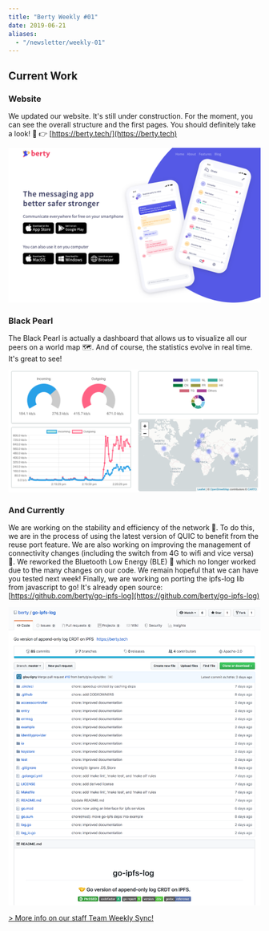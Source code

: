 ```yaml
---
title: "Berty Weekly #01"
date: 2019-06-21
aliases:
  - "/newsletter/weekly-01"
---
```


## Current Work

### Website

 We updated our website. It's still under construction. For the moment, you can see the overall structure and the first pages. You should definitely take a look! 👀 👉  [https://berty.tech/](https://berty.tech)

![Our new website 👌](image01.png "Our new website 👌")

### Black Pearl

 The Black Pearl is actually a dashboard that allows us to visualize all our peers on a world map 🗺️. And of course, the statistics evolve in real time. It's great to see!

![Lady & Gentleman 'The Black Pearl'!](image02.png "Lady & Gentleman 'The Black Pearl'!")

### And Currently

 We are working on the stability and efficiency of the network 💪. To do this, we are in the process of using the latest version of QUIC to benefit from the reuse port feature. We are also working on improving the management of connectivity changes (including the switch from 4G to wifi and vice versa) 🔌. We reworked the Bluetooth Low Energy (BLE) 🔋 which no longer worked due to the many changes on our code. We remain hopeful that we can have you tested next week! Finally, we are working on porting the ipfs-log lib from javascript to go! It's already open source: [https://github.com/berty/go-ipfs-log](https://github.com/berty/go-ipfs-log)

![](image03.png)

[> More info on our staff Team Weekly Sync!](https://github.com/berty/mgmt/blob/master/meeting-notes/2019/Q4/2019-10-04--staff-team-weekly-sync.md)

